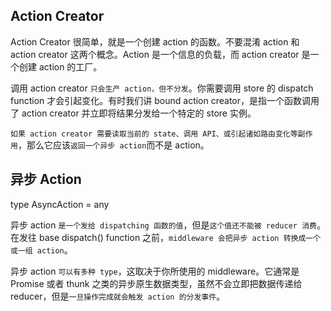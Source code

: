 ## Action Creator

Action Creator 很简单，就是一个创建 action 的函数。不要混淆 action 和 action creator 这两个概念。Action 是一个信息的负载，而 action creator 是一个创建 action 的工厂。

调用 action creator `只会生产 action，但不分发`。你需要调用 store 的 dispatch function 才会引起变化。有时我们讲 bound action creator，是指一个函数调用了 action creator 并立即将结果分发给一个特定的 store 实例。

`如果 action creator 需要读取当前的 state、调用 API、或引起诸如路由变化等副作用`，那么它应该`返回一个异步 action`而不是 action。

## 异步 Action

type AsyncAction = any

异步 action `是一个发给 dispatching 函数的值`，但是`这个值还不能被 reducer 消费`。在发往 base dispatch() function 之前，`middleware 会把异步 action 转换成一个或一组 action`。

异步 action `可以有多种 type`，这取决于你所使用的 middleware。它通常是 Promise 或者 thunk 之类的异步原生数据类型，虽然不会立即把数据传递给 reducer，但是`一旦操作完成就会触发 action 的分发事件`。